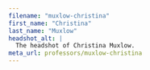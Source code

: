```yaml
---
filename: "muxlow-christina"
first_name: "Christina"
last_name: "Muxlow"
headshot_alt: |
  The headshot of Christina Muxlow.
meta_url: professors/muxlow-christina
---
```

